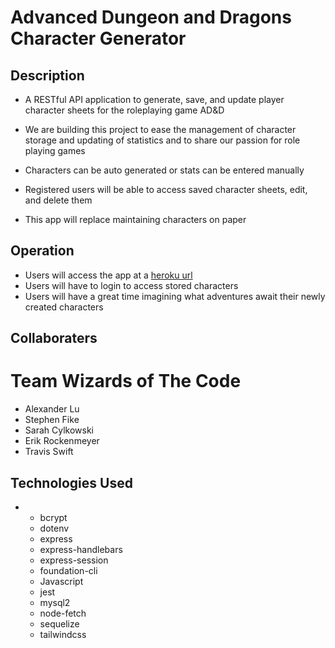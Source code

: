 # Advanced Dungeon and Dragons Character Generator

## Description

- A RESTful API application to generate, save, and update player character sheets for the roleplaying game AD&D

- We are building this project to ease the management of character storage and updating of statistics and to share our passion for role playing games

- Characters can be auto generated or stats can be entered manually

- Registered users will be able to access saved character sheets, edit, and delete them

- This app will replace maintaining characters on paper

## Operation
- Users will access the app at a [heroku url](https://secure-temple-11568.herokuapp.com/)
- Users will have to login to access stored characters
- Users will have a great time imagining what adventures await their newly created characters

## Collaboraters 

# Team Wizards of The Code
- Alexander Lu
- Stephen Fike
- Sarah Cylkowski
- Erik Rockenmeyer
- Travis Swift


## Technologies Used
-   * bcrypt
    * dotenv
    * express
    *  express-handlebars
    * express-session
    * foundation-cli
    * Javascript
    * jest
    * mysql2
    * node-fetch
    * sequelize
    * tailwindcss
    
    

 
